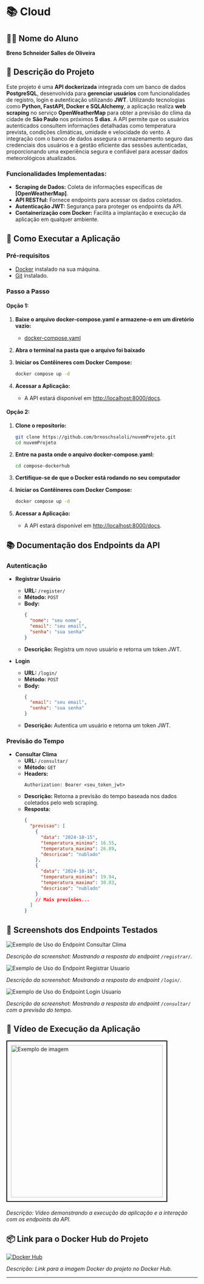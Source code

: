 # 📚 Cloud

## 👨‍🎓 Nome do Aluno
**Breno Schneider Salles de Oliveira**

## 📝 Descrição do Projeto
Este projeto é uma **API dockerizada** integrada com um banco de dados **PostgreSQL**, desenvolvida para **gerenciar usuários** com funcionalidades de registro, login e autenticação utilizando **JWT**. Utilizando tecnologias como **Python, FastAPI, Docker e SQLAlchemy**, a aplicação realiza **web scraping** no serviço **OpenWeatherMap** para obter a previsão do clima da cidade de **São Paulo** nos próximos **5 dias**. A API permite que os usuários autenticados consultem informações detalhadas como temperatura prevista, condições climáticas, umidade e velocidade do vento. A integração com o banco de dados assegura o armazenamento seguro das credenciais dos usuários e a gestão eficiente das sessões autenticadas, proporcionando uma experiência segura e confiável para acessar dados meteorológicos atualizados.

### **Funcionalidades Implementadas:**
- **Scraping de Dados:** Coleta de informações específicas de **[OpenWeatherMap]**.
- **API RESTful:** Fornece endpoints para acessar os dados coletados.
- **Autenticação JWT:** Segurança para proteger os endpoints da API.
- **Containerização com Docker:** Facilita a implantação e execução da aplicação em qualquer ambiente.

## 🚀 Como Executar a Aplicação

### **Pré-requisitos**
- [Docker](https://www.docker.com/get-started) instalado na sua máquina.
- [Git](https://git-scm.com/downloads) instalado.

### **Passo a Passo**

#### **Opção 1:**

1. **Baixe o arquivo docker-compose.yaml e armazene-o em um diretório vazio:** 

    <div style="margin-top:15px;"></div>

    - [docker-compose.yaml](https://raw.githubusercontent.com/brnoschsaloli/nuvemprojeto/main/compose-dockerhub/docker-compose.yaml)

<div style="margin-top:15px;"></div>

2. **Abra o terminal na pasta que o arquivo foi baixado**

<div style="margin-top:15px;"></div>

3. **Iniciar os Contêineres com Docker Compose:**

    <div style="margin-top:15px;"></div>

    ```bash
    docker compose up -d
    ```

<div style="margin-top:15px;"></div>

4. **Acessar a Aplicação:**

    <div style="margin-top:15px;"></div>

    - A API estará disponível em [http://localhost:8000/docs](http://localhost:8000/docs).


#### **Opção 2:**

1. **Clone o repositorio:** 

    <div style="margin-top:15px;"></div>

    ```bash
    git clone https://github.com/brnoschsaloli/nuvemProjeto.git
    cd nuvemProjeto
   ```
2. **Entre na pasta onde o arquivo docker-compose.yaml:** 

    <div style="margin-top:15px;"></div>

    ```bash
    cd compose-dockerhub
   ```
3. **Certifique-se de que o Docker está rodando no seu computador**

<div style="margin-top:15px;"></div>

4. **Iniciar os Contêineres com Docker Compose:**

    <div style="margin-top:15px;"></div>

    ```bash
    docker compose up -d
    ```

<div style="margin-top:15px;"></div>

5. **Acessar a Aplicação:**

    <div style="margin-top:15px;"></div>

    - A API estará disponível em [http://localhost:8000/docs](http://localhost:8000/docs).

## 📚 Documentação dos Endpoints da API

### **Autenticação**
- **Registrar Usuário**
  - **URL:** `/register/`
  - **Método:** `POST`
  - **Body:**
    ```json
    {
      "nome": "seu nome",
      "email": "seu email",
      "senha": "sua senha"
    }
    ```
  - **Descrição:** Registra um novo usuário e retorna um token JWT.

- **Login**
  - **URL:** `/login/`
  - **Método:** `POST`
  - **Body:**
    ```json
    {
      "email": "seu email",
      "senha": "sua senha"
    }
    ```
  - **Descrição:** Autentica um usuário e retorna um token JWT.

### **Previsão do Tempo**
- **Consultar Clima**
  - **URL:** `/consultar/`
  - **Método:** `GET`
  - **Headers:**
    ```
    Authorization: Bearer <seu_token_jwt>
    ```
  - **Descrição:** Retorna a previsão do tempo baseada nos dados coletados pelo web scraping.
  - **Resposta:**
    ```json
    {
      "previsao": [
        {
          "data": "2024-10-15",
          "temperatura_minima": 16.55,
          "temperatura_maxima": 26.89,
          "descricao": "nublado"
        },
        {
          "data": "2024-10-16",
          "temperatura_minima": 19.94,
          "temperatura_maxima": 30.03,
          "descricao": "nublado"
        }
        // Mais previsões...
      ]
    }
    ```

## 📸 Screenshots dos Endpoints Testados
![Exemplo de Uso do Endpoint Consultar Clima](./screenshots/registrar_usuario.png)

*Descrição da screenshot: Mostrando a resposta do endpoint `/registrar/`.*

![Exemplo de Uso do Endpoint Registrar Usuario](./screenshots/login_usuario.png)

*Descrição da screenshot: Mostrando a resposta do endpoint `/login/`.*

![Exemplo de Uso do Endpoint Login Usuario](./screenshots/consulta_clima.png)

*Descrição da screenshot: Mostrando a resposta do endpoint `/consultar/` com a previsão do tempo.*


## 🎥 Vídeo de Execução da Aplicação

<a href="https://youtu.be/Z46RP-SC9Jo" style="display: block; border: 2px solid black; padding: 10px; width: fit-content; margin-bottom: 20px; ">
    <img src="screenshots/video_thumbnail.png" alt="Exemplo de imagem" width="400" style="display: block; max-width: 100%; height: auto;">
</a>

*Descrição: Vídeo demonstrando a execução da aplicação e a interação com os endpoints da API.*

## 📦 Link para o Docker Hub do Projeto
[![Docker Hub](https://img.shields.io/badge/Docker_Hub-Repository-blue)](https://hub.docker.com/r/brnoschsaloli/nuvemprojeto)

*Descrição: Link para a imagem Docker do projeto no Docker Hub.*

---